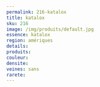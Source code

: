 ```yaml
---
permalink: 216-katalox
title: katalox 
sku: 216
image: /img/produits/default.jpg
essence: katalox 
region: amériques
details: 
produits:
couleur: 
densite: 
veines: sans
rarete: 
---
```

